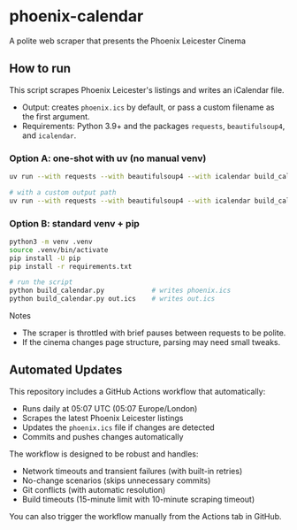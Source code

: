 # phoenix-calendar

A polite web scraper that presents the Phoenix Leicester Cinema

## How to run

This script scrapes Phoenix Leicester's listings and writes an iCalendar file.

- Output: creates `phoenix.ics` by default, or pass a custom filename as the first argument.
- Requirements: Python 3.9+ and the packages `requests`, `beautifulsoup4`, and `icalendar`.

### Option A: one-shot with uv (no manual venv)

```sh
uv run --with requests --with beautifulsoup4 --with icalendar build_calendar.py

# with a custom output path
uv run --with requests --with beautifulsoup4 --with icalendar build_calendar.py my_calendar.ics
```

### Option B: standard venv + pip

```sh
python3 -m venv .venv
source .venv/bin/activate
pip install -U pip
pip install -r requirements.txt

# run the script
python build_calendar.py            # writes phoenix.ics
python build_calendar.py out.ics    # writes out.ics
```

Notes

- The scraper is throttled with brief pauses between requests to be polite.
- If the cinema changes page structure, parsing may need small tweaks.

## Automated Updates

This repository includes a GitHub Actions workflow that automatically:

- Runs daily at 05:07 UTC (05:07 Europe/London) 
- Scrapes the latest Phoenix Leicester listings
- Updates the `phoenix.ics` file if changes are detected
- Commits and pushes changes automatically

The workflow is designed to be robust and handles:
- Network timeouts and transient failures (with built-in retries)
- No-change scenarios (skips unnecessary commits)  
- Git conflicts (with automatic resolution)
- Build timeouts (15-minute limit with 10-minute scraping timeout)

You can also trigger the workflow manually from the Actions tab in GitHub.
